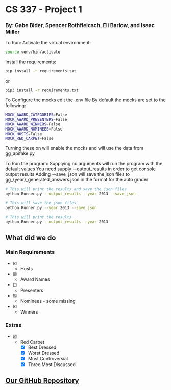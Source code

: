 # CS 337 - Project 1
### By: Gabe Bider, Spencer Rothfleicsch, Eli Barlow, and Isaac Miller

To Run:
Activate the virtual environment:
```bash
source venv/bin/activate
```

Install the requirements:

```bash
pip install -r requirements.txt
```
or
```bash
pip3 install -r requirements.txt
```

To Configure the mocks edit the .env file
By default the mocks are set to the following:

```bash
MOCK_AWARD_CATEGORIES=False
MOCK_AWARD_PRESENTERS=False
MOCK_AWARD_WINNERS=False
MOCK_AWARD_NOMINEES=False
MOCK_HOSTS=False
MOCK_RED_CARPET=False
```
Turning these on will enable the mocks and will use the data from gg_apifake.py

To Run the program:
Supplying no arguments will run the program with the default values
You need supply --output_results in order to get console output results
Adding --save_json will save the json files to gg_{year}_generated_answers.json in the format for the auto grader


```bash
# This will print the results and save the json files
python Runner.py --output_results --year 2013 --save_json

# This will save the json files
python Runner.py --year 2013 --save_json

# This will print the results
python Runner.py --output_results --year 2013
```

## What did we do

### Main Requirements
- [x] - Hosts
- [x] - Award Names
- [ ] - Presenters
- [x] - Nominees - some missing
- [x] - Winners

### Extras
- [x] - Red Carpet
    - [x] Best Dressed
    - [x] Worst Dressed
    - [x] Most Controversial
    - [x] Three Most Discussed

## [Our GitHub Repository](https://github.com/gabebider/cs337-proj1)